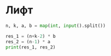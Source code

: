 # Лифт

```python
n, k, a, b = map(int, input().split())

res_1 = (n+k-2) * b
res_2 = (n-1) * a
print(res_1, res_2)
```

